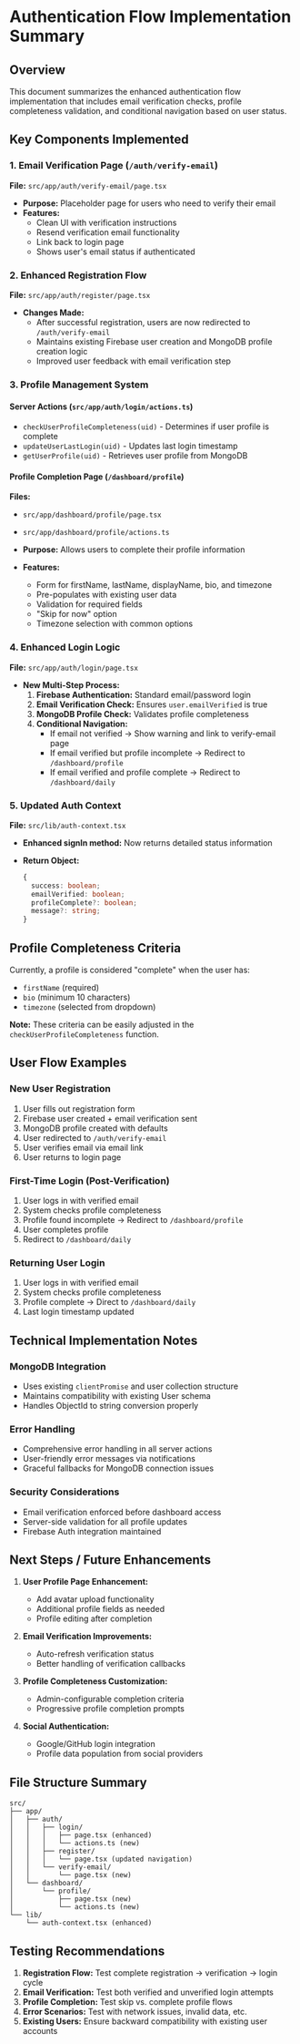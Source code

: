 # Authentication Flow Implementation Summary

## Overview

This document summarizes the enhanced authentication flow implementation that includes email verification checks, profile completeness validation, and conditional navigation based on user status.

## Key Components Implemented

### 1. Email Verification Page (`/auth/verify-email`)

**File:** `src/app/auth/verify-email/page.tsx`

- **Purpose:** Placeholder page for users who need to verify their email
- **Features:**
  - Clean UI with verification instructions
  - Resend verification email functionality
  - Link back to login page
  - Shows user's email status if authenticated

### 2. Enhanced Registration Flow

**File:** `src/app/auth/register/page.tsx`

- **Changes Made:**
  - After successful registration, users are now redirected to `/auth/verify-email`
  - Maintains existing Firebase user creation and MongoDB profile creation logic
  - Improved user feedback with email verification step

### 3. Profile Management System

#### Server Actions (`src/app/auth/login/actions.ts`)

- `checkUserProfileCompleteness(uid)` - Determines if user profile is complete
- `updateUserLastLogin(uid)` - Updates last login timestamp
- `getUserProfile(uid)` - Retrieves user profile from MongoDB

#### Profile Completion Page (`/dashboard/profile`)

**Files:**

- `src/app/dashboard/profile/page.tsx`
- `src/app/dashboard/profile/actions.ts`

- **Purpose:** Allows users to complete their profile information
- **Features:**
  - Form for firstName, lastName, displayName, bio, and timezone
  - Pre-populates with existing user data
  - Validation for required fields
  - "Skip for now" option
  - Timezone selection with common options

### 4. Enhanced Login Logic

**File:** `src/app/auth/login/page.tsx`

- **New Multi-Step Process:**
  1. **Firebase Authentication:** Standard email/password login
  2. **Email Verification Check:** Ensures `user.emailVerified` is true
  3. **MongoDB Profile Check:** Validates profile completeness
  4. **Conditional Navigation:**
     - If email not verified → Show warning and link to verify-email page
     - If email verified but profile incomplete → Redirect to `/dashboard/profile`
     - If email verified and profile complete → Redirect to `/dashboard/daily`

### 5. Updated Auth Context

**File:** `src/lib/auth-context.tsx`

- **Enhanced signIn method:** Now returns detailed status information
- **Return Object:**

  ```typescript
  {
    success: boolean;
    emailVerified: boolean;
    profileComplete?: boolean;
    message?: string;
  }
  ```

## Profile Completeness Criteria

Currently, a profile is considered "complete" when the user has:

- `firstName` (required)
- `bio` (minimum 10 characters)
- `timezone` (selected from dropdown)

**Note:** These criteria can be easily adjusted in the `checkUserProfileCompleteness` function.

## User Flow Examples

### New User Registration

1. User fills out registration form
2. Firebase user created + email verification sent
3. MongoDB profile created with defaults
4. User redirected to `/auth/verify-email`
5. User verifies email via email link
6. User returns to login page

### First-Time Login (Post-Verification)

1. User logs in with verified email
2. System checks profile completeness
3. Profile found incomplete → Redirect to `/dashboard/profile`
4. User completes profile
5. Redirect to `/dashboard/daily`

### Returning User Login

1. User logs in with verified email
2. System checks profile completeness
3. Profile complete → Direct to `/dashboard/daily`
4. Last login timestamp updated

## Technical Implementation Notes

### MongoDB Integration

- Uses existing `clientPromise` and user collection structure
- Maintains compatibility with existing User schema
- Handles ObjectId to string conversion properly

### Error Handling

- Comprehensive error handling in all server actions
- User-friendly error messages via notifications
- Graceful fallbacks for MongoDB connection issues

### Security Considerations

- Email verification enforced before dashboard access
- Server-side validation for all profile updates
- Firebase Auth integration maintained

## Next Steps / Future Enhancements

1. **User Profile Page Enhancement:**
   - Add avatar upload functionality
   - Additional profile fields as needed
   - Profile editing after completion

2. **Email Verification Improvements:**
   - Auto-refresh verification status
   - Better handling of verification callbacks

3. **Profile Completeness Customization:**
   - Admin-configurable completion criteria
   - Progressive profile completion prompts

4. **Social Authentication:**
   - Google/GitHub login integration
   - Profile data population from social providers

## File Structure Summary

```
src/
├── app/
│   ├── auth/
│   │   ├── login/
│   │   │   ├── page.tsx (enhanced)
│   │   │   └── actions.ts (new)
│   │   ├── register/
│   │   │   └── page.tsx (updated navigation)
│   │   └── verify-email/
│   │       └── page.tsx (new)
│   └── dashboard/
│       └── profile/
│           ├── page.tsx (new)
│           └── actions.ts (new)
└── lib/
    └── auth-context.tsx (enhanced)
```

## Testing Recommendations

1. **Registration Flow:** Test complete registration → verification → login cycle
2. **Email Verification:** Test both verified and unverified login attempts
3. **Profile Completion:** Test skip vs. complete profile flows
4. **Error Scenarios:** Test with network issues, invalid data, etc.
5. **Existing Users:** Ensure backward compatibility with existing user accounts
